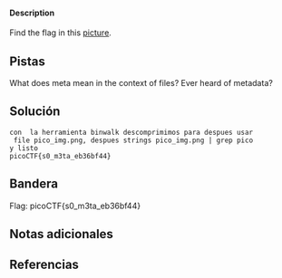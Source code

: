 
#### Description

Find the flag in this [picture](https://jupiter.challenges.picoctf.org/static/89b371a46702a31aa9931a2a2b12f8bf/pico_img.png).

## Pistas

What does meta mean in the context of files?
Ever heard of metadata?

## Solución

``` 
con  la herramienta binwalk descomprimimos para despues usar 
 file pico_img.png, despues strings pico_img.png | grep pico
y listo
picoCTF{s0_m3ta_eb36bf44}

```

## Bandera
Flag: picoCTF{s0_m3ta_eb36bf44} 


## Notas adicionales


## Referencias
